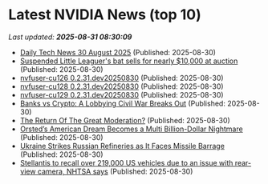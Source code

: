 # Latest NVIDIA News (top 10)
_Last updated: **2025-08-31 08:30:09**_

- [Daily Tech News 30 August 2025](https://acecomments.mu.nu/?post=416299) (Published: 2025-08-30)
- [Suspended Little Leaguer's bat sells for nearly $10,000 at auction](https://biztoc.com/x/f073839a2dfb8ece) (Published: 2025-08-30)
- [nvfuser-cu126 0.2.31.dev20250830](https://pypi.org/project/nvfuser-cu126/0.2.31.dev20250830/) (Published: 2025-08-30)
- [nvfuser-cu128 0.2.31.dev20250830](https://pypi.org/project/nvfuser-cu128/0.2.31.dev20250830/) (Published: 2025-08-30)
- [nvfuser-cu129 0.2.31.dev20250830](https://pypi.org/project/nvfuser-cu129/0.2.31.dev20250830/) (Published: 2025-08-30)
- [Banks vs Crypto: A Lobbying Civil War Breaks Out](https://biztoc.com/x/38b2e26c4d547f90) (Published: 2025-08-30)
- [The Return Of The Great Moderation?](https://biztoc.com/x/595fea3c0739b3c8) (Published: 2025-08-30)
- [Orsted’s American Dream Becomes a Multi Billion-Dollar Nightmare](https://biztoc.com/x/3c8613dea023b4ad) (Published: 2025-08-30)
- [Ukraine Strikes Russian Refineries as It Faces Missile Barrage](https://biztoc.com/x/22447bac8275d77b) (Published: 2025-08-30)
- [Stellantis to recall over 219,000 US vehicles due to an issue with rear-view camera, NHTSA says](https://biztoc.com/x/643017d5943aab9b) (Published: 2025-08-30)
